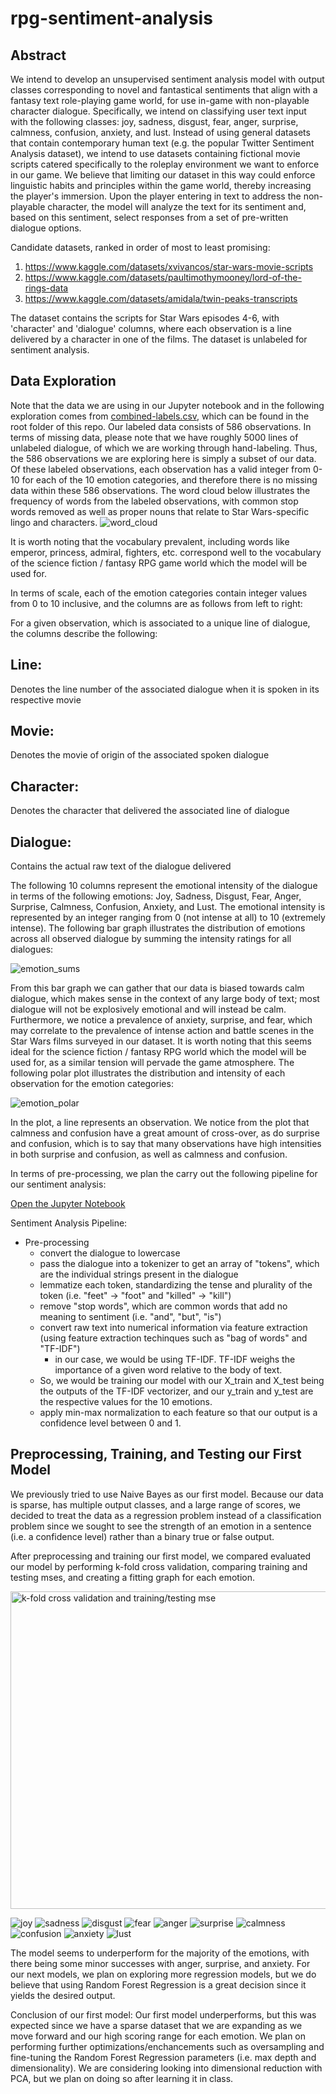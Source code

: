 # rpg-sentiment-analysis

## Abstract
We intend to develop an unsupervised sentiment analysis model with output classes corresponding to novel and fantastical sentiments that align with a fantasy text role-playing game world, for use in-game with non-playable character dialogue. Specifically, we intend on classifying user text input with the following classes: joy, sadness, disgust, fear, anger, surprise, calmness, confusion, anxiety, and lust. Instead of using general datasets that contain contemporary human text (e.g. the popular Twitter Sentiment Analysis dataset), we intend to use datasets containing fictional movie scripts catered specifically to the roleplay environment we want to enforce in our game. We believe that limiting our dataset in this way could enforce linguistic habits and principles within the game world, thereby increasing the player's immersion. Upon the player entering in text to address the non-playable character, the model will analyze the text for its sentiment and, based on this sentiment, select responses from a set of pre-written dialogue options.

Candidate datasets, ranked in order of most to least promising:

1. https://www.kaggle.com/datasets/xvivancos/star-wars-movie-scripts
2. https://www.kaggle.com/datasets/paultimothymooney/lord-of-the-rings-data
3. https://www.kaggle.com/datasets/amidala/twin-peaks-transcripts

The dataset contains the scripts for Star Wars episodes 4-6, with 'character' and 'dialogue' columns, where each observation is a line delivered by a character in one of the films. The dataset is unlabeled for sentiment analysis. 

## Data Exploration
Note that the data we are using in our Jupyter notebook and in the following exploration comes from [combined-labels.csv](combined_labels.csv), which can be found in the root folder of this repo.
Our labeled data consists of 586 observations. In terms of missing data, please note that we have roughly 5000 lines of unlabeled dialogue, of which we are working through hand-labeling. Thus, the 586 observations we are exploring here is simply a subset of our data. Of these labeled observations, each observation has a valid integer from 0-10 for each of the 10 emotion categories, and therefore there is no missing data within these 586 observations. The word cloud below illustrates the frequency of words from the labeled observations, with common stop words removed as well as proper nouns that relate to Star Wars-specific lingo and characters. 
![word_cloud](https://github.com/user-attachments/assets/e9e8929a-cbb0-4c2d-affd-db70ee151d46)

It is worth noting that the vocabulary prevalent, including words like emperor, princess, admiral, fighters, etc. correspond well to the vocabulary of the science fiction / fantasy RPG game world which the model will be used for. 

In terms of scale, each of the emotion categories contain integer values from 0 to 10 inclusive, and the columns are as follows from left to right:

For a given observation, which is associated to a unique line of dialogue, the columns describe the following:
## Line:
Denotes the line number of the associated dialogue when it is spoken in its respective movie

## Movie:
Denotes the movie of origin of the associated spoken dialogue

## Character:
Denotes the character that delivered the associated line of dialogue

## Dialogue:
Contains the actual raw text of the dialogue delivered

The following 10 columns represent the emotional intensity of the dialogue in terms of the following emotions: Joy, Sadness, Disgust, Fear, Anger, Surprise, Calmness, Confusion, Anxiety, and Lust. The emotional intensity is represented by an integer ranging from 0 (not intense at all) to 10 (extremely intense). The following bar graph illustrates the distribution of emotions across all observed dialogue by summing the intensity ratings for all dialogues:

![emotion_sums](https://github.com/user-attachments/assets/0763326a-6d35-4814-9e99-94872c111aef)

From this bar graph we can gather that our data is biased towards calm dialogue, which makes sense in the context of any large body of text; most dialogue will not be explosively emotional and will instead be calm. Furthermore, we notice a prevalence of anxiety, surprise, and fear, which may correlate to the prevalence of intense action and battle scenes in the Star Wars films surveyed in our dataset. It is worth noting that this seems ideal for the science fiction / fantasy RPG world which the model will be used for, as a similar tension will pervade the game atmosphere. The following polar plot illustrates the distribution and intensity of each observation for the emotion categories:

![emotion_polar](https://github.com/user-attachments/assets/d06f7c89-6966-4e07-96cc-6eb03b6af36f)

In the plot, a line represents an observation. We notice from the plot that calmness and confusion have a great amount of cross-over, as do surprise and confusion, which is to say that many observations have high intensities in both surprise and confusion, as well as calmness and confusion. 

In terms of pre-processing, we plan the carry out the following pipeline for our sentiment analysis:

[Open the Jupyter Notebook](Milestone2.ipynb)

Sentiment Analysis Pipeline:
- Pre-processing
  - convert the dialogue to lowercase
  - pass the dialogue into a tokenizer to get an array of "tokens", which are the individual strings present in the dialogue
  - lemmatize each token, standardizing the tense and plurality of the token (i.e. "feet" -> "foot" and "killed" -> "kill")
  - remove "stop words", which are common words that add no meaning to sentiment (i.e. "and", "but", "is")
  - convert raw text into numerical information via feature extraction (using feature extraction techinques such as "bag of words" and "TF-IDF")
    - in our case, we would be using TF-IDF. TF-IDF weighs the importance of a given word relative to the body of text.
  - So, we would be training our model with our X_train and X_test being the outputs of the TF-IDF vectorizer, and our y_train and y_test are the respective values for the 10 emotions.
  - apply min-max normalization to each feature so that our output is a confidence level between 0 and 1.

## Preprocessing, Training, and Testing our First Model
We previously tried to use Naive Bayes as our first model. Because our data is sparse, has multiple output classes, and a large range of scores, we decided to treat the data as a regression problem instead of a classification problem since we sought to see the strength of an emotion in a sentence (i.e. a confidence level) rather than a binary true or false output.

After preprocessing and training our first model, we compared evaluated our model by performing k-fold cross validation, comparing training and testing mses, and creating a fitting graph for each emotion.

<img width="508" alt="k-fold cross validation and training/testing mse" src="https://github.com/user-attachments/assets/dc025e67-90ce-4b76-9bba-c6a6f161b7e4">

![joy](https://github.com/user-attachments/assets/8c341efd-e669-4c05-8c7d-858270e3ac95)
![sadness](https://github.com/user-attachments/assets/b386ec29-c218-4751-a66a-dae8b9488575)
![disgust](https://github.com/user-attachments/assets/19639c56-1d8a-46e8-9011-47fd0c7c9a22)
![fear](https://github.com/user-attachments/assets/48ef9086-827f-4a8c-805c-6548339d491b)
![anger](https://github.com/user-attachments/assets/a3bf2b7e-367b-4746-8e6e-964f57cd0864)
![surprise](https://github.com/user-attachments/assets/e0ca025c-d96c-499c-ac77-4b2e594b7ee7)
![calmness](https://github.com/user-attachments/assets/087963ce-dde6-42f4-baa9-9188902675e1)
![confusion](https://github.com/user-attachments/assets/c26fff43-da71-48dd-ac26-9a6d68c6f17b)
![anxiety](https://github.com/user-attachments/assets/d91dfdfa-8f7c-4961-8eda-02b62d3b5d0a)
![lust](https://github.com/user-attachments/assets/f966ed35-7943-4f7c-bb94-7b84a25ad963)

The model seems to underperform for the majority of the emotions, with there being some minor successes with anger, surprise, and anxiety. For our next models, we plan on exploring more regression models, but we do believe that using Random Forest Regression is a great decision since it yields the desired output.

Conclusion of our first model: Our first model underperforms, but this was expected since we have a sparse dataset that we are expanding as we move forward and our high scoring range for each emotion. We plan on performing further optimizations/enchancements such as oversampling and fine-tuning the Random Forest Regression parameters (i.e. max depth and dimensionality). We are considering looking into dimensional reduction with PCA, but we plan on doing so after learning it in class.
